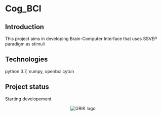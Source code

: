 # Cog_BCI

## Introduction

This project aims in developing Brain-Computer Interface that uses SSVEP paradigm as stimuli

## Technologies
python 3.7, numpy, openbci cyton

## Project status

Starting developement

<p align="center">
  <img src="https://scontent-lhr3-1.xx.fbcdn.net/v/t1.0-9/298361_285975224759450_476233168_n.jpg?_nc_cat=105&_nc_oc=AQlc-uwLscgI23WQZMAjUwPDMokeyi0bAMqNPRq2b1T0WqM94O7i-r0DkuHX6wbsub8&_nc_ht=scontent-lhr3-1.xx&oh=a50e8819bde3b2eb65d74e3f3c349a6b&oe=5DAB9A65" alt="GRIK logo"/>
</p>
